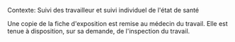 Contexte: Suivi des travailleur et suivi individuel de l'état de santé

Une copie de la fiche d'exposition est remise au médecin du travail. Elle est tenue à disposition, sur sa demande, de l'inspection du travail.